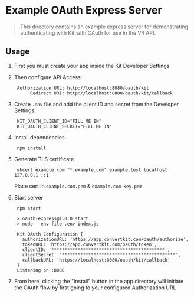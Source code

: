 # Example OAuth Express Server

> This directory contains an example express server for demonstrating authenticating with Kit with OAuth for use in the V4 API.

## Usage

1. First you must create your app inside the Kit Developer Settings

2. Then configure API Access:

        Authorization URL: http://localhost:8080/oauth/kit
             Redirect URI: http://localhost:8080/oauth/kit/callback

3. Create `.env` file and add the client ID and secret from the Developer Settings:

        KIT_OAUTH_CLIENT_ID="FILL ME IN"
        KIT_OAUTH_CLIENT_SECRET="FILL ME IN"

4. Install dependencies

        npm install

5. Generate TLS certificate

        mkcert example.com "*.example.com" example.test localhost 127.0.0.1 ::1

    Place cert in `example.com.pem` & `example.com-key.pem`

6. Start server

        npm start

        > oauth-express@1.0.0 start
        > node --env-file .env index.js

        Kit OAuth Configuration {
          authorizationURL: 'https://app.convertkit.com/oauth/authorize',
          tokenURL: 'https://app.convertkit.com/oauth/token',
          clientID: '*******************************************',
          clientSecret: '*******************************************',
          callbackURL: 'https://localhost:8080/oauth/kit/callback'
        }
        Listening on :8080

7. From here, clicking the "Install" button in the app directory will initiate the OAuth
   flow by first going to your configured Authorization URL
